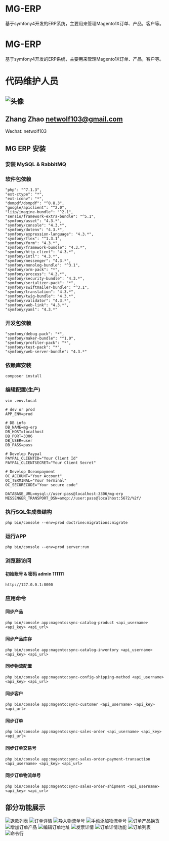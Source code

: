 # MG-ERP
基于symfony4开发的ERP系统，主要用来管理Magento1X订单、产品，客户等。

# MG-ERP
基于symfony4开发的ERP系统，主要用来管理Magento1X订单、产品，客户等。

# 代码维护人员
![头像](https://avatars3.githubusercontent.com/u/1772352?s=100&v=4)
------------
Zhang Zhao <netwolf103@gmail.com>
------------
Wechat: netwolf103

## MG ERP 安装

### 安装 MySQL & RabbitMQ

### 软件包依赖
	"php": "^7.1.3",
	"ext-ctype": "*",
	"ext-iconv": "*",
	"dompdf/dompdf": "^0.8.3",
	"google/apiclient": "^2.0",
	"liip/imagine-bundle": "^2.1",
	"sensio/framework-extra-bundle": "^5.1",
	"symfony/asset": "4.3.*",
	"symfony/console": "4.3.*",
	"symfony/dotenv": "4.3.*",
	"symfony/expression-language": "4.3.*",
	"symfony/flex": "^1.3.1",
	"symfony/form": "4.3.*",
	"symfony/framework-bundle": "4.3.*",
	"symfony/http-client": "4.3.*",
	"symfony/intl": "4.3.*",
	"symfony/messenger": "4.3.*",
	"symfony/monolog-bundle": "^3.1",
	"symfony/orm-pack": "*",
	"symfony/process": "4.3.*",
	"symfony/security-bundle": "4.3.*",
	"symfony/serializer-pack": "*",
	"symfony/swiftmailer-bundle": "^3.1",
	"symfony/translation": "4.3.*",
	"symfony/twig-bundle": "4.3.*",
	"symfony/validator": "4.3.*",
	"symfony/web-link": "4.3.*",
	"symfony/yaml": "4.3.*"
### 开发包依赖
    "symfony/debug-pack": "*",
    "symfony/maker-bundle": "^1.0",
    "symfony/profiler-pack": "*",
    "symfony/test-pack": "*",
    "symfony/web-server-bundle": "4.3.*"
### 依赖库安装
    composer install

### 编辑配置(生产)

    vim .env.local

    # dev or prod
	APP_ENV=prod

	# DB info
	DB_NAME=mg-erp
	DB_HOST=localhost
	DB_PORT=3306
	DB_USER=user
	DB_PASS=pass

	# Develop Paypal
	PAYPAL_CLIENTID="Your Client Id"
	PAYPAL_CLIENTSECRET="Your Client Secret"

	# Develop Oceanpayment
	OC_ACCOUNT="Your Account"
	OC_TERMINAL="Your Terminal"
	OC_SECURECODE="Your secure code"

	DATABASE_URL=mysql://user:pass@localhost:3306/mg-erp
	MESSENGER_TRANSPORT_DSN=amqp://user:pass@localhost:5672/%2f/

### 执行SQL生成表结构
	php bin/console --env=prod doctrine:migrations:migrate

### 运行APP
	php bin/console --env=prod server:run

### 浏览器访问
#### 初始账号 & 密码 admin 111111
	http://127.0.0.1:8000

### 应用命令
#### 同步产品
    php bin/console app:magento:sync-catalog-product <api_username> <api_key> <api_url>
#### 同步产品库存
    php bin/console app:magento:sync-catalog-inventory <api_username> <api_key> <api_url>
#### 同步物流配置
    php bin/console app:magento:sync-config-shipping-method <api_username> <api_key> <api_url>
#### 同步客户
    php bin/console app:magento:sync-customer <api_username> <api_key> <api_url>
#### 同步订单
    php bin/console app:magento:sync-sales-order <api_username> <api_key> <api_url>
#### 同步订单交易号
    php bin/console app:magento:sync-sales-order-payment-transaction <api_username> <api_key> <api_url>
#### 同步订单物流单号
    php bin/console app:magento:sync-sales-order-shipment <api_username> <api_key> <api_url>
## 部分功能展示
![退款列表](https://github.com/netwolf103/mg-erp/blob/master/preview/Preview1.png?raw=true)
![订单详情](https://github.com/netwolf103/mg-erp/blob/master/preview/Preview2.png?raw=true)
![导入物流单号](https://github.com/netwolf103/mg-erp/blob/master/preview/Preview3.png?raw=true)
![手动添加物流单号](https://github.com/netwolf103/mg-erp/blob/master/preview/Preview4.png?raw=true)
![订单产品换货](https://github.com/netwolf103/mg-erp/blob/master/preview/Preview5.png?raw=true)
![增加订单产品](https://github.com/netwolf103/mg-erp/blob/master/preview/Preview6.png?raw=true)
![编辑订单地址](https://github.com/netwolf103/mg-erp/blob/master/preview/Preview7.png?raw=true)
![发票详情](https://github.com/netwolf103/mg-erp/blob/master/preview/Preview8.png?raw=true)
![订单详情功能](https://github.com/netwolf103/mg-erp/blob/master/preview/Preview9.png?raw=true)
![订单列表](https://github.com/netwolf103/mg-erp/blob/master/preview/Preview10.png?raw=true)
![命令行](https://github.com/netwolf103/mg-erp/blob/master/preview/Preview11.png?raw=true)
